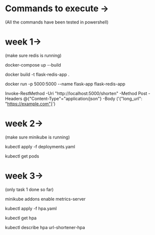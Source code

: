 # Commands to execute ->
(All the commands have been tested in powershell)
# week 1->
(make sure redis is running) 

docker-compose up --build

docker build -t flask-redis-app .

docker run -p 5000:5000 --name flask-app flask-redis-app

Invoke-RestMethod -Uri "http://localhost:5000/shorten" -Method Post -Headers @{"Content-Type"="application/json"} -Body ('{"long_url": "https://example.com"}')

# week 2->
(make sure minikube is running) 

kubectl apply -f deployments.yaml

kubectl get pods

# week 3->
(only task 1 done so far)

minikube addons enable metrics-server

kubectl apply -f hpa.yaml

kubectl get hpa

kubectl describe hpa url-shortener-hpa




